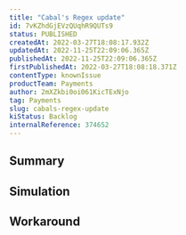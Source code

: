 ```yaml
---
title: "Cabal's Regex update"
id: 7vKZhdGjEVzQUqhR9QUTs9
status: PUBLISHED
createdAt: 2022-03-27T18:08:17.932Z
updatedAt: 2022-11-25T22:09:06.365Z
publishedAt: 2022-11-25T22:09:06.365Z
firstPublishedAt: 2022-03-27T18:08:18.371Z
contentType: knownIssue
productTeam: Payments
author: 2mXZkbi0oi061KicTExNjo
tag: Payments
slug: cabals-regex-update
kiStatus: Backlog
internalReference: 374652
---
```


## Summary



## Simulation



## Workaround



